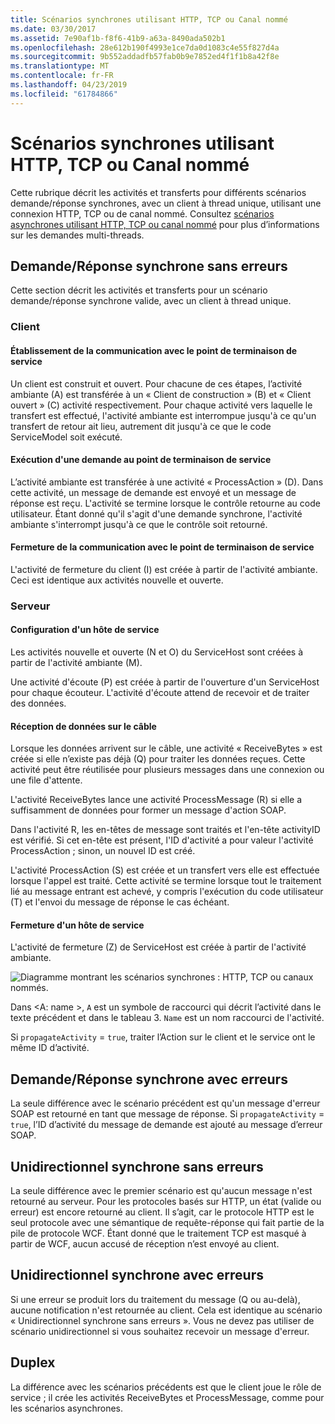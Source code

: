 ```yaml
---
title: Scénarios synchrones utilisant HTTP, TCP ou Canal nommé
ms.date: 03/30/2017
ms.assetid: 7e90af1b-f8f6-41b9-a63a-8490ada502b1
ms.openlocfilehash: 28e612b190f4993e1ce7da0d1083c4e55f827d4a
ms.sourcegitcommit: 9b552addadfb57fab0b9e7852ed4f1f1b8a42f8e
ms.translationtype: MT
ms.contentlocale: fr-FR
ms.lasthandoff: 04/23/2019
ms.locfileid: "61784866"
---
```

# <a name="synchronous-scenarios-using-http-tcp-or-named-pipe"></a>Scénarios synchrones utilisant HTTP, TCP ou Canal nommé
Cette rubrique décrit les activités et transferts pour différents scénarios demande/réponse synchrones, avec un client à thread unique, utilisant une connexion HTTP, TCP ou de canal nommé. Consultez [scénarios asynchrones utilisant HTTP, TCP ou canal nommé](../../../../../docs/framework/wcf/diagnostics/tracing/asynchronous-scenarios-using-http-tcp-or-named-pipe.md) pour plus d’informations sur les demandes multi-threads.  
  
## <a name="synchronous-requestreply-without-errors"></a>Demande/Réponse synchrone sans erreurs  
 Cette section décrit les activités et transferts pour un scénario demande/réponse synchrone valide, avec un client à thread unique.  
  
### <a name="client"></a>Client  
  
#### <a name="establishing-communication-with-service-endpoint"></a>Établissement de la communication avec le point de terminaison de service  
 Un client est construit et ouvert. Pour chacune de ces étapes, l’activité ambiante (A) est transférée à un « Client de construction » (B) et « Client ouvert » (C) activité respectivement. Pour chaque activité vers laquelle le transfert est effectué, l'activité ambiante est interrompue jusqu'à ce qu'un transfert de retour ait lieu, autrement dit jusqu'à ce que le code ServiceModel soit exécuté.  
  
#### <a name="making-a-request-to-service-endpoint"></a>Exécution d'une demande au point de terminaison de service  
 L’activité ambiante est transférée à une activité « ProcessAction » (D). Dans cette activité, un message de demande est envoyé et un message de réponse est reçu. L'activité se termine lorsque le contrôle retourne au code utilisateur. Étant donné qu'il s'agit d'une demande synchrone, l'activité ambiante s'interrompt jusqu'à ce que le contrôle soit retourné.  
  
#### <a name="closing-communication-with-service-endpoint"></a>Fermeture de la communication avec le point de terminaison de service  
 L'activité de fermeture du client (I) est créée à partir de l'activité ambiante. Ceci est identique aux activités nouvelle et ouverte.  
  
### <a name="server"></a>Serveur  
  
#### <a name="setting-up-a-service-host"></a>Configuration d'un hôte de service  
 Les activités nouvelle et ouverte (N et O) du ServiceHost sont créées à partir de l'activité ambiante (M).  
  
 Une activité d'écoute (P) est créée à partir de l'ouverture d'un ServiceHost pour chaque écouteur. L'activité d'écoute attend de recevoir et de traiter des données.  
  
#### <a name="receiving-data-on-the-wire"></a>Réception de données sur le câble  
 Lorsque les données arrivent sur le câble, une activité « ReceiveBytes » est créée si elle n’existe pas déjà (Q) pour traiter les données reçues. Cette activité peut être réutilisée pour plusieurs messages dans une connexion ou une file d'attente.  
  
 L'activité ReceiveBytes lance une activité ProcessMessage (R) si elle a suffisamment de données pour former un message d'action SOAP.  
  
 Dans l'activité R, les en-têtes de message sont traités et l'en-tête activityID est vérifié. Si cet en-tête est présent, l'ID d'activité a pour valeur l'activité ProcessAction ; sinon, un nouvel ID est créé.  
  
 L'activité ProcessAction (S) est créée et un transfert vers elle est effectuée lorsque l'appel est traité. Cette activité se termine lorsque tout le traitement lié au message entrant est achevé, y compris l'exécution du code utilisateur (T) et l'envoi du message de réponse le cas échéant.  
  
#### <a name="closing-a-service-host"></a>Fermeture d'un hôte de service  
 L'activité de fermeture (Z) de ServiceHost est créée à partir de l'activité ambiante.  
  
 ![Diagramme montrant les scénarios synchrones : HTTP, TCP ou canaux nommés.](./media/synchronous-scenarios-using-http-tcp-or-named-pipe/synchronous-scenario-http-tcp-named-pipes.gif)  
  
 Dans \<A: name >, `A` est un symbole de raccourci qui décrit l’activité dans le texte précédent et dans le tableau 3. `Name` est un nom raccourci de l'activité.  
  
 Si `propagateActivity` = `true`, traiter l’Action sur le client et le service ont le même ID d’activité.  
  
## <a name="synchronous-requestreply-with-errors"></a>Demande/Réponse synchrone avec erreurs  
 La seule différence avec le scénario précédent est qu'un message d'erreur SOAP est retourné en tant que message de réponse. Si `propagateActivity` = `true`, l’ID d’activité du message de demande est ajouté au message d’erreur SOAP.  
  
## <a name="synchronous-one-way-without-errors"></a>Unidirectionnel synchrone sans erreurs  
 La seule différence avec le premier scénario est qu'aucun message n'est retourné au serveur. Pour les protocoles basés sur HTTP, un état (valide ou erreur) est encore retourné au client. Il s’agit, car le protocole HTTP est le seul protocole avec une sémantique de requête-réponse qui fait partie de la pile de protocole WCF. Étant donné que le traitement TCP est masqué à partir de WCF, aucun accusé de réception n’est envoyé au client.  
  
## <a name="synchronous-one-way-with-errors"></a>Unidirectionnel synchrone avec erreurs  
 Si une erreur se produit lors du traitement du message (Q ou au-delà), aucune notification n'est retournée au client. Cela est identique au scénario « Unidirectionnel synchrone sans erreurs ». Vous ne devez pas utiliser de scénario unidirectionnel si vous souhaitez recevoir un message d'erreur.  
  
## <a name="duplex"></a>Duplex  
 La différence avec les scénarios précédents est que le client joue le rôle de service ; il crée les activités ReceiveBytes et ProcessMessage, comme pour les scénarios asynchrones.
